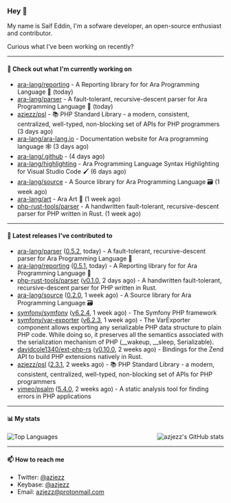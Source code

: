 ### Hey 👋

My name is Saif Eddin, I'm a sofware developer, an open-source enthusiast and contributor.

Curious what I've been working on recently?

---

#### 👷 Check out what I'm currently working on

- [ara-lang/reporting](https://github.com/ara-lang/reporting) - A Reporting library for for Ara Programming Language 📃 (today)
- [ara-lang/parser](https://github.com/ara-lang/parser) - A fault-tolerant, recursive-descent parser for Ara Programming Language 🌲 (today)
- [azjezz/psl](https://github.com/azjezz/psl) - 📚 PHP Standard Library - a modern, consistent, centralized, well-typed, non-blocking set of APIs for PHP programmers (3 days ago)
- [ara-lang/ara-lang.io](https://github.com/ara-lang/ara-lang.io) - Documentation website for Ara programming language 🕸 (3 days ago)
- [ara-lang/.github](https://github.com/ara-lang/.github) -  (4 days ago)
- [ara-lang/highlighting](https://github.com/ara-lang/highlighting) - Ara Programming Language Syntax Highlighting for Visual Studio Code 🖌 (6 days ago)
- [ara-lang/source](https://github.com/ara-lang/source) - A Source library for Ara Programming Language 🗃 (1 week ago)
- [ara-lang/art](https://github.com/ara-lang/art) - Ara Art 🎨 (1 week ago)
- [php-rust-tools/parser](https://github.com/php-rust-tools/parser) - A handwritten fault-tolerant, recursive-descent parser for PHP written in Rust. (1 week ago)

---

#### 🔭 Latest releases I've contributed to

- [ara-lang/parser](https://github.com/ara-lang/parser) ([0.5.2](https://github.com/ara-lang/parser/releases/tag/0.5.2), today) - A fault-tolerant, recursive-descent parser for Ara Programming Language 🌲
- [ara-lang/reporting](https://github.com/ara-lang/reporting) ([0.5.1](https://github.com/ara-lang/reporting/releases/tag/0.5.1), today) - A Reporting library for for Ara Programming Language 📃
- [php-rust-tools/parser](https://github.com/php-rust-tools/parser) ([v0.1.0](https://github.com/php-rust-tools/parser/releases/tag/v0.1.0), 2 days ago) - A handwritten fault-tolerant, recursive-descent parser for PHP written in Rust.
- [ara-lang/source](https://github.com/ara-lang/source) ([0.2.0](https://github.com/ara-lang/source/releases/tag/0.2.0), 1 week ago) - A Source library for Ara Programming Language 🗃
- [symfony/symfony](https://github.com/symfony/symfony) ([v6.2.4](https://github.com/symfony/symfony/releases/tag/v6.2.4), 1 week ago) - The Symfony PHP framework
- [symfony/var-exporter](https://github.com/symfony/var-exporter) ([v6.2.3](https://github.com/symfony/var-exporter/releases/tag/v6.2.3), 1 week ago) - The VarExporter component allows exporting any serializable PHP data structure to plain PHP code. While doing so, it preserves all the semantics associated with the serialization mechanism of PHP (__wakeup, __sleep, Serializable).
- [davidcole1340/ext-php-rs](https://github.com/davidcole1340/ext-php-rs) ([v0.10.0](https://github.com/davidcole1340/ext-php-rs/releases/tag/v0.10.0), 2 weeks ago) - Bindings for the Zend API to build PHP extensions natively in Rust.
- [azjezz/psl](https://github.com/azjezz/psl) ([2.3.1](https://github.com/azjezz/psl/releases/tag/2.3.1), 2 weeks ago) - 📚 PHP Standard Library - a modern, consistent, centralized, well-typed, non-blocking set of APIs for PHP programmers
- [vimeo/psalm](https://github.com/vimeo/psalm) ([5.4.0](https://github.com/vimeo/psalm/releases/tag/5.4.0), 2 weeks ago) - A static analysis tool for finding errors in PHP applications

---

#### 📊 My stats

<img align="right" alt="azjezz's GitHub stats" src="https://github-readme-stats.vercel.app/api?username=azjezz&count_private=1&show_icons=true&" />

![Top Languages](https://github-readme-stats.vercel.app/api/top-langs/?username=azjezz)

---

#### 📫 How to reach me

- Twitter: [@azjezz](https://twitter.com/azjezz)
- Keybase: [@azjezz](https://keybase.io/azjezz)
- Email: [azjezz@protonmail.com](mailto://azjezz@protonmail.com)

